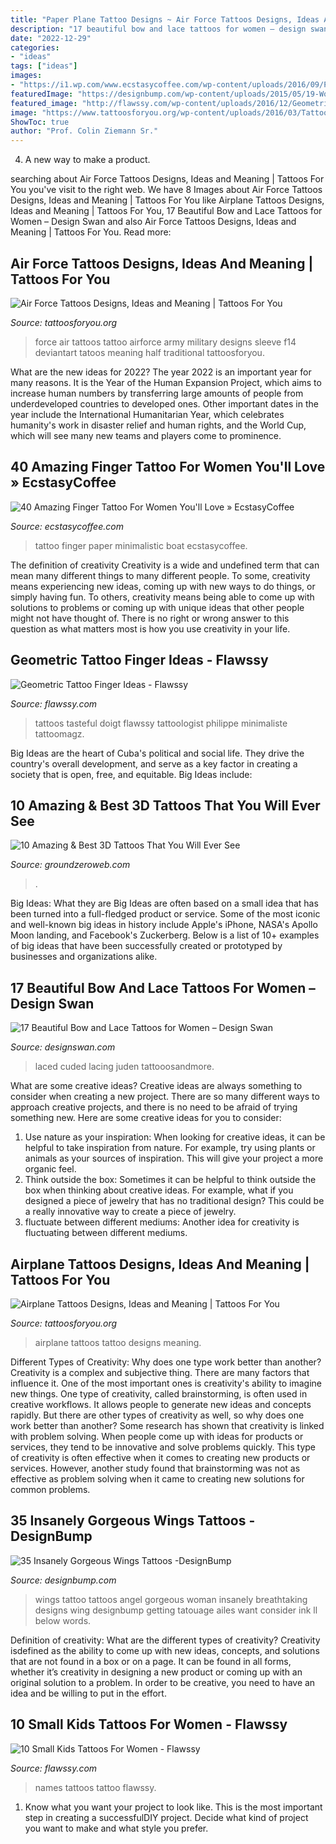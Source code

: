 ```yaml
---
title: "Paper Plane Tattoo Designs ~ Air Force Tattoos Designs, Ideas And Meaning"
description: "17 beautiful bow and lace tattoos for women – design swan"
date: "2022-12-29"
categories:
- "ideas"
tags: ["ideas"]
images:
- "https://i1.wp.com/www.ecstasycoffee.com/wp-content/uploads/2016/09/Paper-Boat-Anchor-Minimalistic-Finger-Tattoo.jpg"
featuredImage: "https://designbump.com/wp-content/uploads/2015/05/19-Woman-back-angel-wings-tattoo.jpg"
featured_image: "http://flawssy.com/wp-content/uploads/2016/12/Geometric-Finger-Tattoo.jpg"
image: "https://www.tattoosforyou.org/wp-content/uploads/2016/03/Tattoos-in-Air-Force.jpg"
ShowToc: true
author: "Prof. Colin Ziemann Sr."
---
```



4. A new way to make a product.

	

		
searching about Air Force Tattoos Designs, Ideas and Meaning | Tattoos For You you've visit to the right web. We have 8 Images about Air Force Tattoos Designs, Ideas and Meaning | Tattoos For You like Airplane Tattoos Designs, Ideas and Meaning | Tattoos For You, 17 Beautiful Bow and Lace Tattoos for Women – Design Swan and also Air Force Tattoos Designs, Ideas and Meaning | Tattoos For You. Read more:
		
    
## Air Force Tattoos Designs, Ideas And Meaning | Tattoos For You

<img loading=lazy src="https://www.tattoosforyou.org/wp-content/uploads/2016/03/Tattoos-in-Air-Force.jpg" onerror="this.onerror=null;this.src='https://tse1.mm.bing.net/th?id=OIP.VCqwwacsS5eKmnGqBpQtMgHaJ2&amp;pid=15.1';" alt="Air Force Tattoos Designs, Ideas and Meaning | Tattoos For You">

_Source: tattoosforyou.org_

>force air tattoos tattoo airforce army military designs sleeve f14 deviantart tatoos meaning half traditional tattoosforyou. 

	

What are the new ideas for 2022?
The year 2022 is an important year for many reasons. It is the Year of the Human Expansion Project, which aims to increase human numbers by transferring large amounts of people from underdeveloped countries to developed ones. Other important dates in the year include the International Humanitarian Year, which celebrates humanity's work in disaster relief and human rights, and the World Cup, which will see many new teams and players come to prominence.

    
## 40 Amazing Finger Tattoo For Women You&#039;ll Love » EcstasyCoffee

<img loading=lazy src="https://i1.wp.com/www.ecstasycoffee.com/wp-content/uploads/2016/09/Paper-Boat-Anchor-Minimalistic-Finger-Tattoo.jpg" onerror="this.onerror=null;this.src='https://tse1.mm.bing.net/th?id=OIP.2riLl3lbeaufsjY7dUq06QHaJG&amp;pid=15.1';" alt="40 Amazing Finger Tattoo For Women You&#039;ll Love » EcstasyCoffee">

_Source: ecstasycoffee.com_

>tattoo finger paper minimalistic boat ecstasycoffee. 

	

The definition of creativity
Creativity is a wide and undefined term that can mean many different things to many different people. To some, creativity means experiencing new ideas, coming up with new ways to do things, or simply having fun. To others, creativity means being able to come up with solutions to problems or coming up with unique ideas that other people might not have thought of. There is no right or wrong answer to this question as what matters most is how you use creativity in your life.

    
## Geometric Tattoo Finger Ideas - Flawssy

<img loading=lazy src="http://flawssy.com/wp-content/uploads/2016/12/Geometric-Finger-Tattoo.jpg" onerror="this.onerror=null;this.src='https://tse3.mm.bing.net/th?id=OIP.4sGsItA1BLDs9Of2lPiGewHaLF&amp;pid=15.1';" alt="Geometric Tattoo Finger Ideas - Flawssy">

_Source: flawssy.com_

>tattoos tasteful doigt flawssy tattoologist philippe minimaliste tattoomagz. 

	

Big Ideas are the heart of Cuba's political and social life. They drive the country's overall development, and serve as a key factor in creating a society that is open, free, and equitable. Big Ideas include:

    
## 10 Amazing &amp; Best 3D Tattoos That You Will Ever See

<img loading=lazy src="https://www.groundzeroweb.com/wp-content/uploads/2016/07/Amazing-Best-3D-Tattoos-7.jpg" onerror="this.onerror=null;this.src='https://tse3.mm.bing.net/th?id=OIP.7yHmwa9Ji-klpQGI46d-0gHaI0&amp;pid=15.1';" alt="10 Amazing &amp; Best 3D Tattoos That You Will Ever See">

_Source: groundzeroweb.com_

>. 

	

Big Ideas: What they are
Big Ideas are often based on a small idea that has been turned into a full-fledged product or service. Some of the most iconic and well-known big ideas in history include Apple's iPhone, NASA's Apollo Moon landing, and Facebook's Zuckerberg. 
Below is a list of 10+ examples of big ideas that have been successfully created or prototyped by businesses and organizations alike.

    
## 17 Beautiful Bow And Lace Tattoos For Women – Design Swan

<img loading=lazy src="https://img.designswan.com/2013/08/ribbon/13.jpg" onerror="this.onerror=null;this.src='https://tse4.mm.bing.net/th?id=OIP.rScaoaH2ExTbMaUeipNfbQHaJ4&amp;pid=15.1';" alt="17 Beautiful Bow and Lace Tattoos for Women – Design Swan">

_Source: designswan.com_

>laced cuded lacing juden tattooosandmore. 

	

What are some creative ideas?
Creative ideas are always something to consider when creating a new project. There are so many different ways to approach creative projects, and there is no need to be afraid of trying something new. Here are some creative ideas for you to consider: 
1. Use nature as your inspiration: When looking for creative ideas, it can be helpful to take inspiration from nature. For example, try using plants or animals as your sources of inspiration. This will give your project a more organic feel. 
2. Think outside the box: Sometimes it can be helpful to think outside the box when thinking about creative ideas. For example, what if you designed a piece of jewelry that has no traditional design? This could be a really innovative way to create a piece of jewelry. 
3. fluctuate between different mediums: Another idea for creativity is fluctuating between different mediums.

    
## Airplane Tattoos Designs, Ideas And Meaning | Tattoos For You

<img loading=lazy src="https://www.tattoosforyou.org/wp-content/uploads/2016/03/Airplane-Tattoos-for-Girls.jpg" onerror="this.onerror=null;this.src='https://tse3.mm.bing.net/th?id=OIP.-PlsXFpJwGiBIcoqmEoZWgHaJ4&amp;pid=15.1';" alt="Airplane Tattoos Designs, Ideas and Meaning | Tattoos For You">

_Source: tattoosforyou.org_

>airplane tattoos tattoo designs meaning. 

	

Different Types of Creativity: Why does one type work better than another?
Creativity is a complex and subjective thing. There are many factors that influence it. One of the most important ones is creativity's ability to imagine new things. One type of creativity, called brainstorming, is often used in creative workflows. It allows people to generate new ideas and concepts rapidly. But there are other types of creativity as well, so why does one work better than another?
Some research has shown that creativity is linked with problem solving. When people come up with ideas for products or services, they tend to be innovative and solve problems quickly. This type of creativity is often effective when it comes to creating new products or services. However, another study found that brainstorming was not as effective as problem solving when it came to creating new solutions for common problems.

    
## 35 Insanely Gorgeous Wings Tattoos -DesignBump

<img loading=lazy src="https://designbump.com/wp-content/uploads/2015/05/19-Woman-back-angel-wings-tattoo.jpg" onerror="this.onerror=null;this.src='https://tse2.mm.bing.net/th?id=OIP.qZuYXy-7CAvfKZX-uagXRgHaLH&amp;pid=15.1';" alt="35 Insanely Gorgeous Wings Tattoos -DesignBump">

_Source: designbump.com_

>wings tattoo tattoos angel gorgeous woman insanely breathtaking designs wing designbump getting tatouage ailes want consider ink ll below words. 

	

Definition of creativity: What are the different types of creativity?
Creativity isdefined as the ability to come up with new ideas, concepts, and solutions that are not found in a box or on a page. It can be found in all forms, whether it’s creativity in designing a new product or coming up with an original solution to a problem. In order to be creative, you need to have an idea and be willing to put in the effort.

    
## 10 Small Kids Tattoos For Women - Flawssy

<img loading=lazy src="http://www.flawssy.com/wp-content/uploads/2016/06/Tattoo-Ideas-for-Men-with-Kids-Names.jpeg" onerror="this.onerror=null;this.src='https://tse3.mm.bing.net/th?id=OIP.1tjE7mw7mqRKfAlaEACMwwHaJ4&amp;pid=15.1';" alt="10 Small Kids Tattoos For Women - Flawssy">

_Source: flawssy.com_

>names tattoos tattoo flawssy. 

	

1. Know what you want your project to look like. This is the most important step in creating a successfulDIY project. Decide what kind of project you want to make and what style you prefer.

